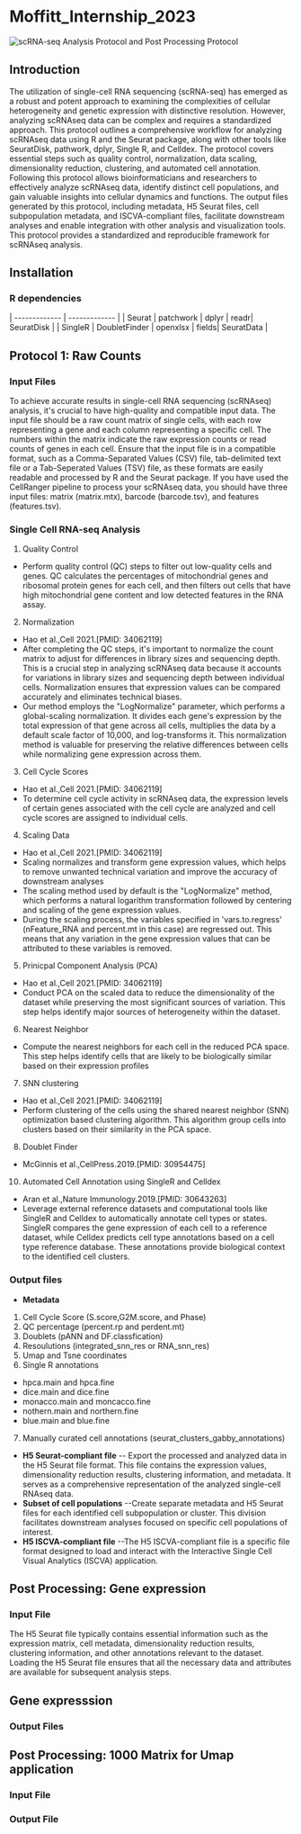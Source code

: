 # Moffitt_Internship_2023
![scRNA-seq Analysis Protocol and Post Processing Protocol](https://github.com/Gabrielle-Nobles/Single_Cell_Brain_Tumor_Atlas/assets/97853225/4fdfb208-c6e4-418f-bd27-7de8a39f07d1)

## Introduction 
The utilization of single-cell RNA sequencing (scRNA-seq) has emerged as a robust and potent approach to examining the complexities of cellular heterogeneity and genetic expression with distinctive resolution. However, analyzing scRNAseq data can be complex and requires a standardized approach. This protocol outlines a comprehensive workflow for analyzing scRNAseq data using R and the Seurat package, along with other tools like SeuratDisk, pathwork, dplyr, Single R, and Celldex. The protocol covers essential steps such as quality control, normalization, data scaling, dimensionality reduction, clustering, and automated cell annotation. Following this protocol allows bioinformaticians and researchers to effectively analyze scRNAseq data, identify distinct cell populations, and gain valuable insights into cellular dynamics and functions. The output files generated by this protocol, including metadata, H5 Seurat files, cell subpopulation metadata, and ISCVA-compliant files, facilitate downstream analyses and enable integration with other analysis and visualization tools. This protocol provides a standardized and reproducible framework for scRNAseq analysis. 
## Installation 

### R dependencies 


| ------------- | ------------- |
| Seurat  | patchwork | dplyr | readr| SeuratDisk |
| SingleR | DoubletFinder | openxlsx | fields| SeuratData |

## Protocol 1: Raw Counts 
### Input Files 
To achieve accurate results in single-cell RNA sequencing (scRNAseq) analysis, it's crucial to have high-quality and compatible input data. The input file should be a raw count matrix of single cells, with each row representing a gene and each column representing a specific cell. The numbers within the matrix indicate the raw expression counts or read counts of genes in each cell. Ensure that the input file is in a compatible format, such as a Comma-Separated Values (CSV) file, tab-delimited text file or a Tab-Seperated Values (TSV) file, as these formats are easily readable and processed by R and the Seurat package. If you have used the CellRanger pipeline to process your scRNAseq data, you should have three input files: matrix (matrix.mtx), barcode (barcode.tsv), and features (features.tsv).
### Single Cell RNA-seq Analysis 
1. Quality Control
- Perform quality control (QC) steps to filter out low-quality cells and genes. QC calculates the percentages of mitochondrial genes and ribosomal protein genes for each cell, and then filters out cells that have high mitochondrial gene content and low detected features in the RNA assay.  
2. Normalization 
- Hao et al.,Cell 2021.[PMID: 34062119]
- After completing the QC steps, it's important to normalize the count matrix to adjust for differences in library sizes and sequencing depth. This is a crucial step in analyzing scRNAseq data because it accounts for variations in library sizes and sequencing depth between individual cells. Normalization ensures that expression values can be compared accurately and eliminates technical biases. 
- Our method employs the "LogNormalize" parameter, which performs a global-scaling normalization. It divides each gene's expression by the total expression of that gene across all cells, multiplies the data by a default scale factor of 10,000, and log-transforms it. This normalization method is valuable for preserving the relative differences between cells while normalizing gene expression across them.
3. Cell Cycle Scores
- Hao et al.,Cell 2021.[PMID: 34062119]
- To determine cell cycle activity in scRNAseq data, the expression levels of certain genes associated with the cell cycle are analyzed and cell cycle scores are assigned to individual cells.
4. Scaling Data 
- Hao et al.,Cell 2021.[PMID: 34062119]
- Scaling normalizes and transform gene expression values, which helps to remove unwanted technical variation and improve the accuracy of downstream analyses
- The scaling method used by default is the "LogNormalize" method, which performs a natural logarithm transformation followed by centering and scaling of the gene expression values.
- During the scaling process, the variables specified in 'vars.to.regress' (nFeature_RNA and percent.mt in this case) are regressed out. This means that any variation in the gene expression values that can be attributed to these variables is removed.
5. Prinicpal Component Analysis (PCA)
- Hao et al.,Cell 2021.[PMID: 34062119]
- Conduct PCA on the scaled data to reduce the dimensionality of the dataset while preserving the most significant sources of variation. This step helps identify major sources of heterogeneity within the dataset. 
6. Nearest Neighbor 
- Compute the nearest neighbors for each cell in the reduced PCA space. This step helps identify cells that are likely to be biologically similar based on their expression profiles
7. SNN clustering 
- Hao et al.,Cell 2021.[PMID: 34062119]
- Perform clustering of the cells using the shared nearest neighbor (SNN) optimization based clustering algorithm. This algorithm group cells into clusters based on their similarity in the PCA space.
8. Doublet Finder 
- McGinnis et al.,CellPress.2019.[PMID: 30954475]
10. Automated Cell Annotation using SingleR and Celldex
- Aran et al.,Nature Immunology.2019.[PMID: 30643263]
- Leverage external reference datasets and computational tools like SingleR and Celldex to automatically annotate cell types or states. SingleR compares the gene expression of each cell to a reference dataset, while Celldex predicts cell type annotations based on a cell type reference database. These annotations provide biological context to the identified cell clusters.
### Output files 
- **Metadata**
1. Cell Cycle Score (S.score,G2M.score, and Phase) 
2. QC percentage (percent.rp and perdent.mt)
3. Doublets (pANN and DF.classfication) 
4. Resoulutions (integrated_snn_res or RNA_snn_res) 
5. Umap and Tsne coordinates 
6. Single R annotations 
- hpca.main and hpca.fine 
- dice.main and dice.fine 
- monacco.main and moncacco.fine 
- nothern.main and northern.fine
- blue.main and blue.fine
7. Manually curated cell annotations (seurat_clusters_gabby_annotations) 
- **H5 Seurat-compliant file** 
-- Export the processed and analyzed data in the H5 Seurat file format. This file contains the expression values, dimensionality reduction results, clustering information, and metadata. It serves as a comprehensive representation of the analyzed single-cell RNAseq data.
- **Subset of cell populations**
--Create separate metadata and H5 Seurat files for each identified cell subpopulation or cluster. This division facilitates downstream analyses focused on specific cell populations of interest.
- **H5 ISCVA-compliant file** 
--The H5 ISCVA-compliant file is a specific file format designed to load and interact with the Interactive Single Cell Visual Analytics (ISCVA) application. 
## Post Processing: Gene expression 
### Input File
The H5 Seurat file typically contains essential information such as the expression matrix, cell metadata, dimensionality reduction results, clustering information, and other annotations relevant to the dataset. Loading the H5 Seurat file ensures that all the necessary data and attributes are available for subsequent analysis steps.
## Gene expresssion 

### Output Files 

## Post Processing: 1000 Matrix for Umap application 
### Input File 


### Output File 



